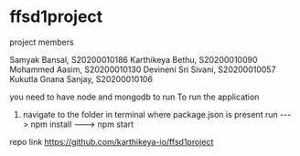 # ffsd1project

project members

Samyak Bansal, S20200010186
Karthikeya Bethu, S20200010090
Mohammed Aasim, S20200010130
Devineni Sri Sivani, S20200010057
Kukutla Gnana Sanjay, S20200010106

you need to have node and mongodb to run
To run the application
1) navigate to the folder in terminal where package.json is present
run
---> npm install
---> npm start



repo link
https://github.com/karthikeya-io/ffsd1project